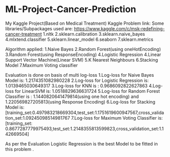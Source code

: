 # ML-Project-Cancer-Prediction
My Kaggle Project(Based on Medical Treatment)
Kaggle Problem link: 
Some libraries/Subpackages used are: https://www.kaggle.com/c/msk-redefining-cancer-treatment
1.nltk
2.sklearn.calibration
3.sklearn.naive_bayes
4.mlxtend.classifier
5.sklearn.linear_model
6.seaborn
7.sklearn.metrics 

Algorithm applied:
1.Naive Bayes
2.Random Forest(using oneHotEncoding)
3.Random Forest(using ResponseEncoding)
4.Logistic Regression
4.Linear Support Vector Machine(Linear SVM)
5.K Nearest Neighbours
6.Stacking Model
7.Maximum Voting classifier

Evaluation is done on basis of multi log-loss
1.Log-loss for Naive Bayes Model is: 1.2174351082980228
2.Log-loss for Logistic Regression is: 1.0139465030649317
3.Log-loss for KNN is : 0.9686092822627863
4.Log-loss for LinearSVM is: 1.0518829636631724
5.Log-loss for Random Forest Classifier is : 1.1440820641479814(using one hot encoding) and 1.220569827205813(using Response Encoding)
6.Log-loss for Stacking Model is:[training_set:0.497983218669304,test_set:1.1751619600947567,cross_validation_set:1.09245098514981767
7.Log-loss for Maximum Voting Classifier is:[training_set: 0.8677287779975493,test_set:1.2148355813599823,cross_validation_set:1.142669504]

As per the Evaluation Logistic Regression is the best Model to be fitted in this problem .
